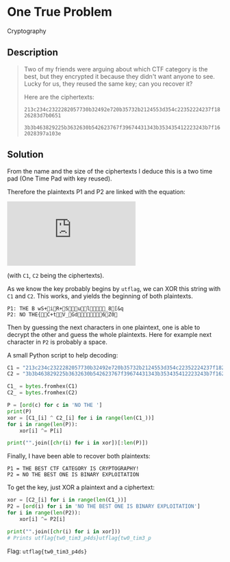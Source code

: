 # One True Problem

Cryptography

## Description

> Two of my friends were arguing about which CTF category is the best, but they encrypted it because they didn't want anyone to see. Lucky for us, they reused the same key; can you recover it?
> 
> Here are the ciphertexts:
> 
> `213c234c2322282057730b32492e720b35732b2124553d354c22352224237f1826283d7b0651`
> 
> `3b3b463829225b3632630b542623767f39674431343b353435412223243b7f162028397a103e`

## Solution

From the name and the size of the ciphertexts I deduce this is a two time pad (One Time Pad with key reused). 

Therefore the plaintexts P1 and P2 are linked with the equation:

![](https://latex.codecogs.com/gif.latex?P_1%20%5Coplus%20P_2%20%3D%20C_1%20%5Coplus%20C_2)

(with `C1`, `C2` being the ciphertexts).

As we know the key probably begins by `utflag`, we can XOR this string with `C1` and `C2`. This works, and yields the beginning of both plaintexts. 

```
P1: THE B wS+iR+Sul_8[&q
P2: NO THE{C+tV_Gd6Z0
```

Then by guessing the next characters in one plaintext, one is able to decrypt the other and guess the whole plaintexts. Here for example next character in `P2` is probably a space. 

A small Python script to help decoding:

```python
C1 = "213c234c2322282057730b32492e720b35732b2124553d354c22352224237f1826283d7b0651"
C2 = "3b3b463829225b3632630b542623767f39674431343b353435412223243b7f162028397a103e"

C1_ = bytes.fromhex(C1)
C2_ = bytes.fromhex(C2)

P = [ord(c) for c in 'NO THE ']
print(P)
xor = [C1_[i] ^ C2_[i] for i in range(len(C1_))]
for i in range(len(P)):
    xor[i] ^= P[i]

print("".join([chr(i) for i in xor])[:len(P)])
```

Finally, I have been able to recover both plaintexts:
```
P1 = THE BEST CTF CATEGORY IS CRYPTOGRAPHY!
P2 = NO THE BEST ONE IS BINARY EXPLOITATION
```

To get the key, just XOR a plaintext and a ciphertext:

```python
xor = [C2_[i] for i in range(len(C1_))]
P2 = [ord(i) for i in 'NO THE BEST ONE IS BINARY EXPLOITATION']
for i in range(len(P2)):
    xor[i] ^= P2[i]

print("".join([chr(i) for i in xor]))
# Prints utflag{tw0_tim3_p4ds}utflag{tw0_tim3_p
```

Flag: `utflag{tw0_tim3_p4ds}`
